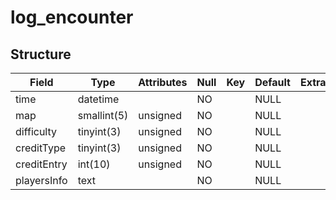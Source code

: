 # log\_encounter

## Structure

| Field       | Type        | Attributes | Null | Key | Default | Extra | Comment |
|-------------|-------------|------------|------|-----|---------|-------|---------|
| time        | datetime    |            | NO   |     | NULL    |       |         |
| map         | smallint(5) | unsigned   | NO   |     | NULL    |       |         |
| difficulty  | tinyint(3)  | unsigned   | NO   |     | NULL    |       |         |
| creditType  | tinyint(3)  | unsigned   | NO   |     | NULL    |       |         |
| creditEntry | int(10)     | unsigned   | NO   |     | NULL    |       |         |
| playersInfo | text        |            | NO   |     | NULL    |       |         |
